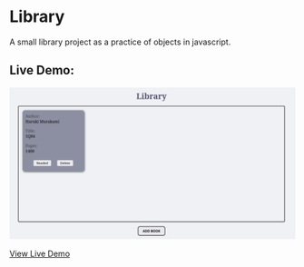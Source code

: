 # Library
A small library project as a practice of objects in javascript.

## Live Demo:

![demo](public/demo.png)

[View Live Demo](https://jasmirmd.github.io/library/)